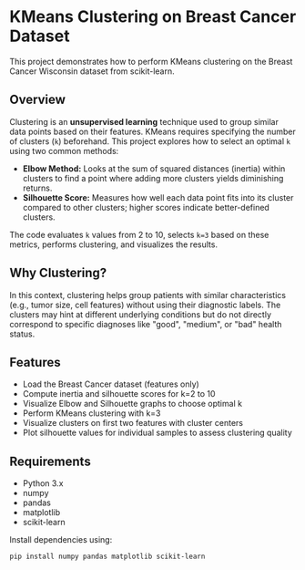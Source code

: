 # KMeans Clustering on Breast Cancer Dataset

This project demonstrates how to perform KMeans clustering on the Breast Cancer Wisconsin dataset from scikit-learn.

## Overview

Clustering is an **unsupervised learning** technique used to group similar data points based on their features. KMeans requires specifying the number of clusters (`k`) beforehand. This project explores how to select an optimal `k` using two common methods:

- **Elbow Method:** Looks at the sum of squared distances (inertia) within clusters to find a point where adding more clusters yields diminishing returns.
- **Silhouette Score:** Measures how well each data point fits into its cluster compared to other clusters; higher scores indicate better-defined clusters.

The code evaluates `k` values from 2 to 10, selects `k=3` based on these metrics, performs clustering, and visualizes the results.

## Why Clustering?

In this context, clustering helps group patients with similar characteristics (e.g., tumor size, cell features) without using their diagnostic labels. The clusters may hint at different underlying conditions but do not directly correspond to specific diagnoses like "good", "medium", or "bad" health status.

## Features

- Load the Breast Cancer dataset (features only)
- Compute inertia and silhouette scores for k=2 to 10
- Visualize Elbow and Silhouette graphs to choose optimal k
- Perform KMeans clustering with k=3
- Visualize clusters on first two features with cluster centers
- Plot silhouette values for individual samples to assess clustering quality

## Requirements

- Python 3.x
- numpy
- pandas
- matplotlib
- scikit-learn

Install dependencies using:

```bash
pip install numpy pandas matplotlib scikit-learn
